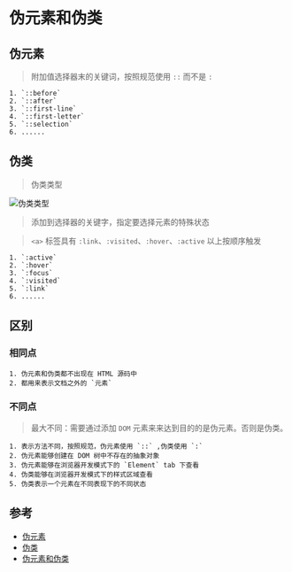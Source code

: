 # 伪元素和伪类

## 伪元素

> 附加值选择器末的关键词，按照规范使用 `::` 而不是 `:`

    1. `::before`
    2. `::after`
    3. `::first-line`
    4. `::first-letter`
    5. `::selection`
    6. ......

## 伪类

> 伪类类型

![伪类类型](https://images2018.cnblogs.com/blog/1454235/201808/1454235-20180830180116203-1774458248.png)

> 添加到选择器的关键字，指定要选择元素的特殊状态

> `<a>` 标签具有 `:link`、`:visited`、`:hover`、`:active` 以上按顺序触发

    1. `:active`
    2. `:hover`
    3. `:focus`
    4. `:visited`
    5. `:link`
    6. ......

## 区别

### 相同点

    1. 伪元素和伪类都不出现在 HTML 源码中
    2. 都用来表示文档之外的 `元素`

### 不同点

> 最大不同：需要通过添加 `DOM` 元素来来达到目的的是伪元素。否则是伪类。

    1. 表示方法不同，按照规范，伪元素使用 `::` ,伪类使用 `:`
    2. 伪元素能够创建在 DOM 树中不存在的抽象对象
    3. 伪元素能够在浏览器开发模式下的 `Element` tab 下查看
    4. 伪类能够在浏览器开发模式下的样式区域查看
    5. 伪类表示一个元素在不同表现下的不同状态

## 参考

- [伪元素](https://developer.mozilla.org/zh-CN/docs/Web/CSS/Pseudo-elements)
- [伪类](https://developer.mozilla.org/zh-CN/docs/Web/CSS/Pseudo-classes)
- [伪元素和伪类](https://www.cnblogs.com/andy-lehhaxm/p/9561776.html)
